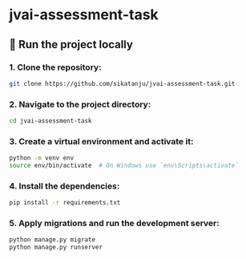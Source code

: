 # jvai-assessment-task


<h2>🧪 Run the project locally </h2>

<h3>1. Clone the repository:</h3>

```bash
git clone https://github.com/sikatanju/jvai-assessment-task.git
```
<h3>2. Navigate to the project directory:</h3>

```bash
cd jvai-assessment-task
```
<h3>3. Create a virtual environment and activate it:</h3>

```bash
python -m venv env
source env/bin/activate  # On Windows use `env\Scripts\activate`
```
<h3>4. Install the dependencies:</h3>

```bash
pip install -r requirements.txt
```
<h3>5. Apply migrations and run the development server:</h3>

```bash
python manage.py migrate
python manage.py runserver
```

<br />
